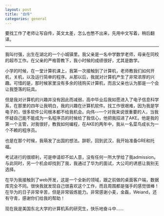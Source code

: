 ```yaml
---
layout: post
title: "自传"
categories: general
---
```


要找工作了老师让写自传，英文太差，怎么也憋不出来，先用中文写着，稍后翻译。

* * *

我叫付强，出生在湖北的一个小城镇里。我父亲是一名中学数学老师，母亲在同校的超市工作。在父亲的严格管教下，我小时候的成绩很好，尤其是数学。

小学的时候，在一堂计算机课上，我第一次接触到了计算机，老师教我们如何开机，关机，以及运行简单的程序。从那以后，我就对计算机产生了非常浓厚的兴趣。可惜的是，那时候家里没有多余的钱购买计算机，而且父亲也认为那是一个会让我堕落的玩具。

但是我对计算机的兴趣并没有因此而减弱，高中毕业后我如愿进入了电子信息科学系，在那里的四年让我明白，我的兴趣在计算机软件。找工作很艰难，因为我是学电子的，很多软件公司根本都不给我机会。向伟--一个对我来说很重要的人，当我怀疑自己能不能成为一名程序员的时候给了我信心，他把我招进了AKE。他是我的第一个主管，对我很好，教我如何编程，在AKE的两年中，我从一名菜鸟成长为一个不赖的程序员。

也是在那个时候，我萌发了出国的想法。辞职，回到武汉，我开始准备GRE和托福。

考试进行的很顺利，可是申请却不如人意，没有任何一所大学给了我admission。与此同时，另一个机会却找到了我，我通过了华为的面试，大公司的诱惑让我别无选择。

在华为我接触到了web开发，这是一个全新的领域，跟之前做的桌面客户端，数据库完全不同。很快我就发现自己很喜欢这个工作，而且周围都是强手的感觉很棒！在华为的日子非常辛苦，但是非常锻炼能力。非常感谢小麦，金磊，Weiand，还有守青，感谢你们给我的帮助！

现在我是美国东北大学的计算机系的研究生，快乐地奋斗中……
